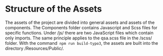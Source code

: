 # Structure of the Assets

The assets of the project are divided into general assets and assets of the components. The Components folder contains Javascript and Scss files for specific functions. Under /js/ there are two JavaScript files which contain only imports. The same principle applies to the qsa.scss file in the /scss/ folder.
With the command` npm run build-typo3`, the assets are built into the directory /Resources/Public/.

